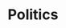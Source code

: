 ---
layout: posts_by_category
categories: politics
title: Politics
permalink: /category/politics
---